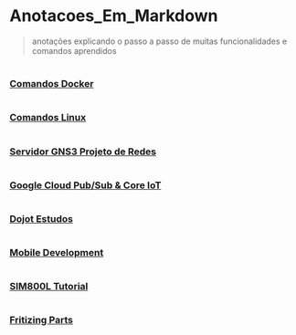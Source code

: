# Anotacoes_Em_Markdown

> anotações explicando o passo a passo de muitas funcionalidades e comandos aprendidos

#

### [Comandos Docker](docker-estudos/README.md)

#

### [Comandos Linux](comandos-linux/README.md)

#

### [Servidor GNS3 Projeto de Redes](projeto-redes/README.md)

#

### [Google Cloud Pub/Sub & Core IoT](gce-pubsub-coreiot/README.md)

#

### [Dojot Estudos](estudos-dojot/README.md)

#

### [Mobile Development](mobile-development/README.md)

#

### [SIM800L Tutorial](sim800l-commands/README.md)

#

### [Fritizing Parts](fritizing-parts/README.md)

